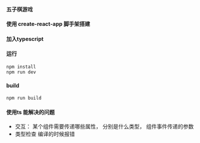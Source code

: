 #### 五子棋游戏

#### 使用 create-react-app 脚手架搭建

#### 加入typescript

#### 运行
```
npm install 
npm run dev

```
#### build
```
npm run build

```



#### 使用ts 能解决的问题

- 交互： 某个组件需要传递哪些属性， 分别是什么类型， 组件事件传递的参数
- 类型检查 编译的时候报错

#### 